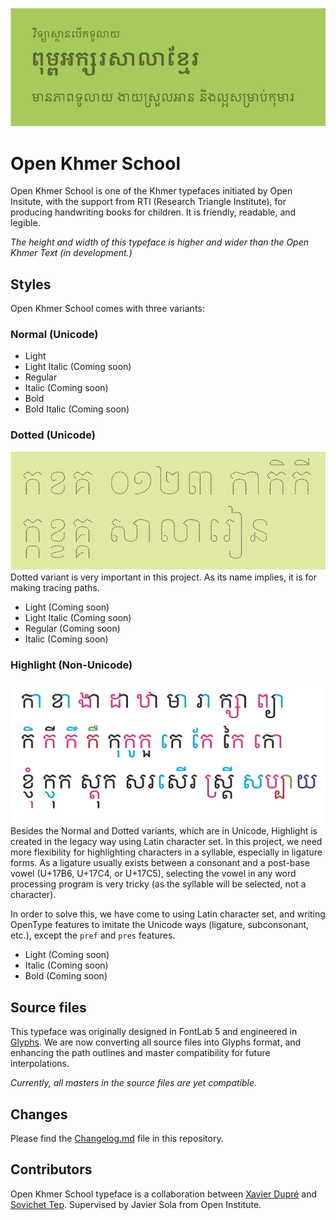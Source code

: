 ![Open Khmer School](images/cover.png)

# Open Khmer School

Open Khmer School is one of the Khmer typefaces initiated by Open Insitute, with the support from RTI (Research Triangle Institute), for producing handwriting books for children. It is friendly, readable, and legible.

*The height and width of this typeface is higher and wider than the Open Khmer Text (in development.)*

## Styles

Open Khmer School comes with three variants:

### Normal (Unicode)
* Light
* Light Italic (Coming soon)
* Regular
* Italic (Coming soon)
* Bold
* Bold Italic (Coming soon)

### Dotted (Unicode)
![Open Khmer School Dotted](images/dotted.png)
Dotted variant is very important in this project. As its name implies, it is for making tracing paths.

* Light (Coming soon)
* Light Italic (Coming soon)
* Regular (Coming soon)
* Italic (Coming soon)

### Highlight (Non-Unicode)
![Open Khmer School Highlight](images/highlight.png)
Besides the Normal and Dotted variants, which are in Unicode, Highlight is created in the legacy way using Latin character set. In this project, we need more flexibility for highlighting characters in a syllable, especially in ligature forms. As a ligature usually exists between a consonant and a post-base vowel (U+17B6, U+17C4, or U+17C5), selecting the vowel in any word processing program is very tricky (as the syllable will be selected, not a character).

In order to solve this, we have come to using Latin character set, and writing OpenType features to imitate the Unicode ways (ligature, subconsonant, etc.), except the `pref` and `pres` features.

* Light (Coming soon)
* Italic (Coming soon)
* Bold (Coming soon)

## Source files

This typeface was originally designed in FontLab 5 and engineered in [Glyphs](https://glyphsapp.com). We are now converting all source files into Glyphs format, and enhancing the path outlines and master compatibility for future interpolations.

*Currently, all masters in the source files are yet compatible.*

## Changes

Please find the [Changelog.md](Changelog.md) file in this repository.

## Contributors

Open Khmer School typeface is a collaboration between [Xavier Dupré](http://xavierdupre.com) and [Sovichet Tep](https://romneatype.com). Supervised by Javier Sola from Open Institute.